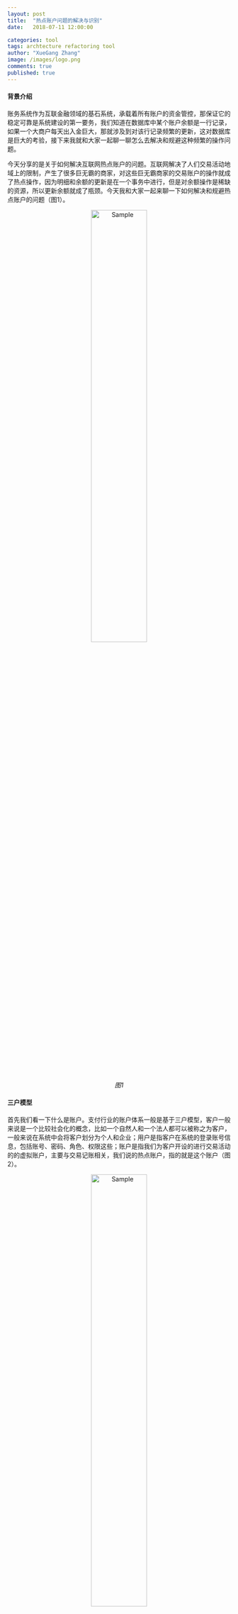 ```yaml
---
layout: post
title:  "热点账户问题的解决与识别"
date:   2018-07-11 12:00:00

categories: tool
tags: archtecture refactoring tool
author: "XueGang Zhang"
image: /images/logo.png
comments: true
published: true
---
```


#### 背景介绍

账务系统作为互联金融领域的基石系统，承载着所有账户的资金管控，那保证它的稳定可靠是系统建设的第一要务，我们知道在数据库中某个账户余额是一行记录，如果一个大商户每天出入金巨大，那就涉及到对该行记录频繁的更新，这对数据库是巨大的考验，接下来我就和大家一起聊一聊怎么去解决和规避这种频繁的操作问题。

今天分享的是关于如何解决互联网热点账户的问题。互联网解决了人们交易活动地域上的限制，产生了很多巨无霸的商家，对这些巨无霸商家的交易账户的操作就成了热点操作，因为明细和余额的更新是在一个事务中进行，但是对余额操作是稀缺的资源，所以更新余额就成了瓶颈。今天我和大家一起来聊一下如何解决和规避热点账户的问题（图1）。

<p align="center">
	<img src="https://uploader.shimo.im/f/skr22p7b3x8cq8w8.png" alt="Sample"  width="50%" height="50%">
	<p align="center">
		<em>图1</em>
	</p>
</p>

#### 三户模型
首先我们看一下什么是账户。支付行业的账户体系一般是基于三户模型，客户一般来说是一个比较社会化的概念，比如一个自然人和一个法人都可以被称之为客户，一般来说在系统中会将客户划分为个人和企业；用户是指客户在系统的登录账号信息，包括账号、密码、角色、权限这些；账户是指我们为客户开设的进行交易活动的的虚拟账户，主要与交易记账相关，我们说的热点账户，指的就是这个账户（图2）。

<p align="center">
	<img src="https://uploader.shimo.im/f/RrrDRs18FbIETdMU.png" alt="Sample"  width="50%" height="50%">
	<p align="center">
		<em>图2</em>
	</p>
</p>


#### 热点账户的分类

##### 加频账户
那热点账户有哪些分类呢，我们按资金发生的方向来分，分为加频账户、减频账户和双频账户，
顾名思义，加频账户就是入金比较频繁的账户，募捐账户是典型的加频账户，比如这次新冠状病毒的疫情组织的一些筹款活动，大家的爱国热情特别高，募捐的账户接受大量的捐款信息。假设用户的付款方式都是通过在第三方支付里开设的虚拟账户进行出款,募捐账户的金额到达目标金额后进行结算，那他的简要资金流程如图，我们看到大量的资金进入待清算户，这个受款商户的待清算户成为加频热点账户（图3）。

<p align="center">
	<img src="https://uploader.shimo.im/f/iOdav7fPDC87N34M.png" alt="Sample"  width="50%" height="50%">
	<p align="center">
		<em>图3</em>
	</p>
</p>

##### 减频/双频账户
与加频账户对应的就是减频账户，比如给员工发公司的账户、平台在第三方支付公司为增加用户体验设置的退款垫资户，这些都是典型的减频账户。双频账户也比较好理解，比如是平台性质的商户，用户在平台进行下单购物，这个时候的资金流是该用户的钱，会先收取到该平台在第三方支付公司开设的内部户，然后转账给该平台的商户。如图这个时候这个平台的账户就是一个双频账户(图4)。

<p align="center">
	<img src="https://uploader.shimo.im/f/drNOJ5I2CssPnJTv.png" alt="Sample"  width="50%" height="50%">
	<p align="center">
		<em>图4</em>
	</p>
</p>

#### 解决热点账户的问题

##### 限流
那怎么去解决这些热点账户的问题呢，这里我介绍一下支付公司常用的几种方法，上面也说了这些方法根本解决的问题没有变化，因为更新余额是稀缺资源，那么我们核心宗旨是解决更新余额的瓶颈。首先我们来看一下第一种方式，限流。限流与缓存 、降级常常被作为高并发系统设计的三大利器，限流作为保护系统的一道防线。当系统超过承载能力的时候起到了很好的兜底保障。他的原则很清晰，超出我能力范围的我不要(图5)。

<p align="center">
	<img src="https://uploader.shimo.im/f/Y5OKRyME8zAKG7XO.png" alt="Sample"  width="50%" height="50%">
	<p align="center">
		<em>图5</em>
	</p>
</p>

这种方式很好的保护了系统，我们也看到了，他是通过拒绝了部分请求，来保障系统，这样对请求方是有损的，影响客户体验，所以这个方法一般是系统压测后，得到系统的承载阈值，作为最后系统保障的兜底措施。

##### 缓冲
很多时候洪峰是瞬时的，那我们是不是可以先把瞬时的请求接下来，存在一个地方，然后用系统可以承担的速度来慢慢处理呢？这就是我介绍的第二种方法：缓冲。缓冲实际上就是同步转异步，先将请求接收下来，将请求放到可靠的消息队列中，并将结果返回给调用方，之后从消息队列中取出请求慢慢处理，起到“削峰填谷”的作用（图6）。

<p align="center">
	<img src="https://uploader.shimo.im/f/AIT7d6j6sLIrEpbO.png" alt="Sample"  width="50%" height="50%">
	<p align="center">
		<em>图6</em>
	</p>
</p>

缓冲是一种比较简单有效的方式，但是如果量太大，造成大量的积压，日间的平均处理能力不能消费总量的时候，还需要其它的方案。对于余额扣减的操作，同时也存在账户透支的风险。如果出现余额不足的情况就需要异步的通知给调用方，也可以修改接口为受理成功，等记账成功后，再回调给调用方。

##### 批量
回到问题的本质，因为稀缺资源是在余额上，每笔交易都要更新余额，那我们是不是可以通过汇总明细一次性提交更新余额的方式来减少更新余额的频次呢，这种汇总提交的方式也是第三方支付公司常用的方式。先将请求明细保存起来。标识一下这条明细的状态，并标记该明细的汇总批次，后边通过定时任务，按批次对期间的明细进行汇总，一次性更新余额。并修改明细状态（图7）。

<p align="center">
	<img src="https://uploader.shimo.im/f/NvJyzdZjWMUmezo9.png" alt="Sample"  width="50%" height="50%">
	<p align="center">
		<em>图7</em>
	</p>
</p>

这种汇总的方式，实现起来比较简单，但是比较适合于加频账户。另一个缺点就是账户余额更新不及时，取决于批次的间隔。

##### 分治
实际上热点问题类似于秒杀、减库存的问题，也可以参考库存热点的方式来做，采用分治的思想，将库存拆分，那账户理论上是也可以参考库存的方案，拆分为多个影子账户，来承担主商户的压力的（图8）。


<p align="center">
	<img src="https://uploader.shimo.im/f/OMmilherGAo0VuIl.png" alt="Sample"  width="50%" height="50%">
	<p align="center">
		<em>图8</em>
	</p>
</p>

这个方案看上去很美好，但是库存和账户的处理还是有很多不同的，这种方式，其实存在很多问题。比如如何平衡各个影子账户的资金，如果某个影子账户的余额不足，需要扣多个影子账户怎么处理，流水中金额前后的变动无法体现。

##### 缓存
缓存是高并发系统的又一个利器，将余额同步一部分到缓存中，然后对缓存的数据进行更新。后续可以在交易的低峰期进行对账操作，防止缓存故障导致的数据一致性问题，也是处理热点账户的一种比较常用的方式，但是这种账户一般只针对于减频账户(图9)。

<p align="center">
	<img src="https://uploader.shimo.im/f/0qYkOEVd3lYKxcri.png" alt="Sample"  width="50%" height="50%">
	<p align="center">
		<em>图9</em>
	</p>
</p>


#### 热点账户识别
那么说了这么多针对热点账户的解决方法，热点账户要怎样识别呢。我见过的账务系统，有事前配置的，也有使用redis计数器的。热点账户的识别因为比较具象，所以比热点事情的识别相比来说要容易很多。我这里介绍一个通过大数据平台来识别的方式。通过Spark Streaming的窗口计算(window computations)的功能，分析当前窗口下数据访问次数统计，最终发现热点key，把热点key上报给配置中心，再从配置中心下发给各个客户端，来实现热点账户的识别与处理的自动化（图10）。

<p align="center">
	<img src="https://uploader.shimo.im/f/44k2dOkJZvodW7d6.png" alt="Sample"  width="50%" height="50%">
	<p align="center">
		<em>图10</em>
	</p>
</p>


## 总结
今天的分享到这里就结束了，最后我给你总结一下。今天首先首先介绍了热点账户的成因，顺带说了下支付机构的账户体系模型，热点账户的分类最后重点介绍了如何解决热点账户的几种方案。

解决热点账户的核心就是怎么最大限度的去减少对稀有资源的争用。每种减少的方式都有它的优势和缺陷，在热点账户的解决上，也没有银弹。在实操过程中都需要按照业务场景以及账户的类型去权衡。

最后我们通过思维导图来梳理一下今天的知识点，让你对热点账户的解决方式有一个更直观的认识。（图11）

<p align="center">
	<img src="https://uploader.shimo.im/f/oxVCYaYlF48pMJ91.png" alt="Sample"  width="50%" height="50%">
	<p align="center">
		<em>图11</em>
	</p>
</p>

好，我是张学刚，希望我的分享可以帮助到你，也希望你在视频下方的留言区和我参与讨论。